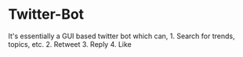 # Twitter-Bot
It's essentially a GUI based twitter bot which can, 1. Search for trends, topics, etc. 2. Retweet 3. Reply 4. Like
